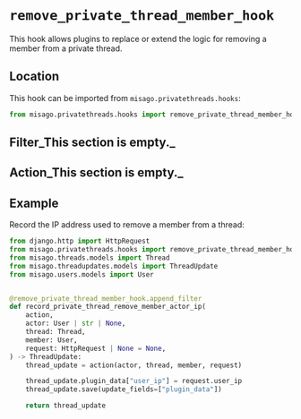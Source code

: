 # `remove_private_thread_member_hook`

This hook allows plugins to replace or extend the logic for removing a member from a private thread.


## Location

This hook can be imported from `misago.privatethreads.hooks`:

```python
from misago.privatethreads.hooks import remove_private_thread_member_hook
```


## Filter_This section is empty._


## Action_This section is empty._


## Example

Record the IP address used to remove a member from a thread:

```python
from django.http import HttpRequest
from misago.privatethreads.hooks import remove_private_thread_member_hook
from misago.threads.models import Thread
from misago.threadupdates.models import ThreadUpdate
from misago.users.models import User


@remove_private_thread_member_hook.append_filter
def record_private_thread_remove_member_actor_ip(
    action,
    actor: User | str | None,
    thread: Thread,
    member: User,
    request: HttpRequest | None = None,
) -> ThreadUpdate:
    thread_update = action(actor, thread, member, request)

    thread_update.plugin_data["user_ip"] = request.user_ip
    thread_update.save(update_fields=["plugin_data"])

    return thread_update
```
